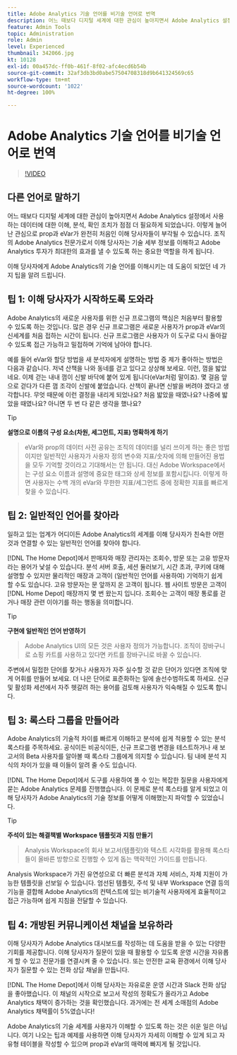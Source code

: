 ```yaml
---
title: Adobe Analytics 기술 언어를 비기술 언어로 번역
description: 어느 때보다 디지털 세계에 대한 관심이 높아지면서 Adobe Analytics 설정에서 사용하는 데이터에 대한 이해, 분석, 확인 조치가 점점 더 필요하게 되었습니다. 이렇게 늘어난 관심으로 prop과 eVar가 완전히 처음인 이해 당사자들이 부각될 수 있습니다. 조직의 Adobe Analytics 전문가로서 이해 당사자는 기술 세부 정보를 이해하고 Adobe Analytics 투자가 최대한의 효과를 낼 수 있도록 하는 중요한 역할을 하게 됩니다.
feature: Admin Tools
topic: Administration
role: Admin
level: Experienced
thumbnail: 342066.jpg
kt: 10128
exl-id: 00a457dc-ff0b-461f-8f02-afc4ecd6b54b
source-git-commit: 32af3db3bd0abe57504708318d9b641324569c65
workflow-type: tm+mt
source-wordcount: '1022'
ht-degree: 100%

---
```


# Adobe Analytics 기술 언어를 비기술 언어로 번역

>[!VIDEO](https://video.tv.adobe.com/v/342066/?quality=12&learn=on)

## 다른 언어로 말하기

어느 때보다 디지털 세계에 대한 관심이 높아지면서 Adobe Analytics 설정에서 사용하는 데이터에 대한 이해, 분석, 확인 조치가 점점 더 필요하게 되었습니다. 이렇게 늘어난 관심으로 prop과 eVar가 완전히 처음인 이해 당사자들이 부각될 수 있습니다. 조직의 Adobe Analytics 전문가로서 이해 당사자는 기술 세부 정보를 이해하고 Adobe Analytics 투자가 최대한의 효과를 낼 수 있도록 하는 중요한 역할을 하게 됩니다.

이해 당사자에게 Adobe Analytics의 기술 언어를 이해시키는 데 도움이 되었던 네 가지 팁을 알려 드립니다.

## 팁 1: 이해 당사자가 시작하도록 도와라

Adobe Analytics의 새로운 사용자를 위한 신규 프로그램의 핵심은 처음부터 활용할 수 있도록 하는 것입니다. 많은 경우 신규 프로그램은 새로운 사용자가 prop과 eVar의 신세계를 처음 접하는 시간이 됩니다. 신규 프로그램은 사용자가 이 도구로 다시 돌아갈 수 있도록 접근 가능하고 밀접하며 기억에 남아야 합니다.

예를 들어 eVar와 할당 방법을 새 분석자에게 설명하는 방법 중 제가 좋아하는 방법은 다음과 같습니다. 저녁 산책을 나와 동네를 걷고 있다고 상상해 보세요. 이런, 껌을 밟았네요. 이제 걷는 내내 껌이 신발 바닥에 붙어 있게 됩니다(eVar처럼 말이죠). 몇 걸음 앞으로 걷다가 다른 껌 조각이 신발에 붙었습니다. 산책이 끝나면 신발을 버려야 겠다고 생각합니다. 무엇 때문에 이런 결정을 내리게 되었나요? 처음 밟았을 때였나요? 나중에 밟았을 때였나요? 아니면 두 번 다 같은 생각을 했나요?

>[!TIP]
>
>**설명으로 이름의 구성 요소(차원, 세그먼트, 지표) 명확하게 하기**
>>eVar와 prop의 데이터 사전 공유는 조직의 데이터를 널리 쓰이게 하는 좋은 방법이지만 일반적인 사용자가 사용자 정의 변수와 지표/숫자에 의해 만들어진 용법을 모두 기억할 것이라고 기대해서는 안 됩니다. 대신 Adobe Workspace에서는 구성 요소 이름과 설명에 중요한 태그와 상세 정보를 포함시킵니다. 이렇게 하면 사용자는 수백 개의 eVar와 무한한 지표/세그먼트 중에 정확한 지표를 빠르게 찾을 수 있습니다.

## 팁 2: 일반적인 언어를 찾아라

일하고 있는 업계가 어디이든 Adobe Analytics의 세계를 이해 당사자가 친숙한 어떤 것과 연결할 수 있는 일반적인 언어를 찾아야 합니다.

[!DNL The Home Depot]에서 판매자와 매장 관리자는 조회수, 방문 또는 고유 방문자라는 용어가 낯설 수 있습니다. 분석 서버 호출, 세션 둘러보기, 시간 초과, 쿠키에 대해 설명할 수 있지만 물리적인 매장과 고객이 (일반적인 언어를 사용하여) 기억하기 쉽게 할 수도 있습니다. 고유 방문자는 문 앞까지 온 고객이 됩니다. 웹 사이트 방문은 고객이 [!DNL Home Depot] 매장까지 몇 번 왔는지 입니다. 조회수는 고객이 매장 통로를 걷거나 매장 관련 이야기를 하는 행동을 의미합니다.

>[!TIP]
>
>**구현에 일반적인 언어 반영하기**
>>Adobe Analytics UI의 모든 것은 사용자 정의가 가능합니다. 조직이 장바구니로 쇼핑 카트를 사용하고 있다면 카트를 장바구니로 바꿀 수 있습니다.
>
>주변에서 밀접한 단어를 찾거나 사용자가 자주 실수할 것 같은 단어가 있다면 조직에 맞게 어휘를 만들어 보세요. 더 나은 단어로 표준화하는 일에 솔선수범하도록 하세요. 신규 및 활성화 세션에서 자주 헷갈려 하는 용어를 검토해 사용자가 익숙해질 수 있도록 합니다.

## 팁 3: 록스타 그룹을 만들어라

Adobe Analytics의 기술적 차이를 빠르게 이해하고 분석에 쉽게 적용할 수 있는 분석 록스타를 주목하세요. 공식이든 비공식이든, 신규 프로그램 변경을 테스트하거나 새 보고서의 Beta 사용자를 알아볼 때 록스타 그룹에게 의지할 수 있습니다. 팀 내에 분석 지식의 차이가 있을 때 이들이 알려 줄 수도 있습니다.

[!DNL The Home Depot]에서 도구를 사용하여 풀 수 있는 복잡한 질문을 사용자에게 묻는 Adobe Analytics 문제를 진행했습니다. 이 문제로 분석 록스타를 알게 되었고 이해 당사자가 Adobe Analytics의 기술 정보를 어떻게 이해했는지 파악할 수 있었습니다.

>[!TIP]
>
>**주석이 있는 해결책별 Workspace 템플릿과 지침 만들기**
>>Analysis Workspace의 회사 보고서(템플릿)와 텍스트 시각화를 활용해 록스타들이 올바른 방향으로 진행할 수 있게 돕는 맥락적인 가이드를 만듭니다.
>
>Analysis Workspace가 가진 유연성으로 더 빠른 분석과 자체 서비스, 자체 지원이 가능한 템플릿을 선보일 수 있습니다. 엄선된 템플릿, 주석 및 내부 Workspace 연결 등의 기능을 결합해 Adobe Analytics의 컨텍스트에 있는 비기술적 사용자에게 효율적이고 접근 가능하며 쉽게 지침을 전달할 수 있습니다.

## 팁 4: 개방된 커뮤니케이션 채널을 보유하라

이해 당사자가 Adobe Analytics 대시보드를 작성하는 데 도움을 받을 수 있는 다양한 기회를 제공합니다. 이해 당사자가 질문이 있을 때 활용할 수 있도록 운영 시간을 자유롭게 할 수 있고 전문가를 연결시켜 줄 수 있습니다. 또는 안전한 교육 환경에서 이해 당사자가 질문할 수 있는 전화 상담 채널을 만듭니다.

[!DNL The Home Depot]에서 이해 당사자는 자유로운 운영 시간과 Slack 전화 상담을 좋아했습니다. 이 채널의 시작으로 보고서 작성의 정확도가 올라가고 Adobe Analytics 채택이 증가하는 것을 확인했습니다. 과거에는 전 세계 소매점의 Adobe Analytics 채택률이 5%였습니다!

Adobe Analytics의 기술 세계를 사용자가 이해할 수 있도록 하는 것은 쉬운 일은 아닙니다. 여기 나오는 팁과 예제를 사용하면 이해 당사자가 자세히 이해할 수 있게 되고 자유형 테이블을 작성할 수 있으며 prop과 eVar의 매력에 빠지게 될 것입니다.
